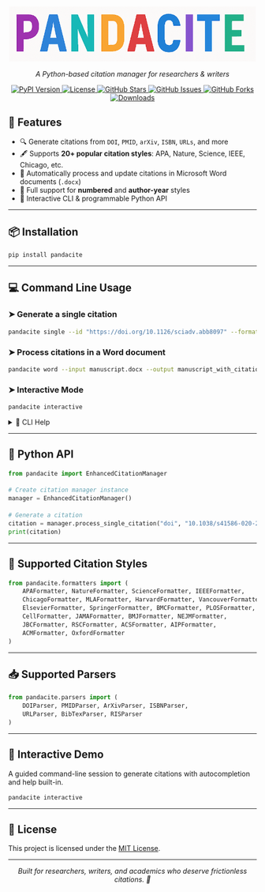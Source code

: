<div align="center">
    <img src="https://raw.githubusercontent.com/pritampanda15/pandacite/main/logo/pandacite.png" width="500" alt="PandaCite Logo" />
  <p><em>A Python-based citation manager for researchers & writers </em></p>

  <!-- Badges -->
<p align="center">
  <a href="https://pypi.org/project/pandacite/">
    <img src="https://img.shields.io/pypi/v/pandacite.svg" alt="PyPI Version">
  </a>
  <a href="https://github.com/pritampanda15/PandaCite/blob/main/LICENSE">
    <img src="https://img.shields.io/github/license/pritampanda15/PandaCite" alt="License">
  </a>
  <a href="https://github.com/pritampanda15/PandaCite/stargazers">
    <img src="https://img.shields.io/github/stars/pritampanda15/PandaCite?style=social" alt="GitHub Stars">
  </a>
  <a href="https://github.com/pritampanda15/PandaCite/issues">
    <img src="https://img.shields.io/github/issues/pritampanda15/PandaCite" alt="GitHub Issues">
  </a>
  <a href="https://github.com/pritampanda15/PandaCite/network/members">
    <img src="https://img.shields.io/github/forks/pritampanda15/PandaCite?style=social" alt="GitHub Forks">
  </a>
  <a href="https://pepy.tech/project/pandacite">
    <img src="https://static.pepy.tech/badge/pandacite" alt="Downloads">
  </a>
</p>
</div>

## 🚀 Features

- 🔍 Generate citations from `DOI`, `PMID`, `arXiv`, `ISBN`, `URLs`, and more
- 🖋 Supports **20+ popular citation styles**: APA, Nature, Science, IEEE, Chicago, etc.
- 📄 Automatically process and update citations in Microsoft Word documents (`.docx`)
- 🔢 Full support for **numbered** and **author-year** styles
- 🧠 Interactive CLI & programmable Python API

---

## 📦 Installation

```bash
pip install pandacite
````

---

## 💻 Command Line Usage

### ➤ Generate a single citation

```bash
pandacite single --id "https://doi.org/10.1126/sciadv.abb8097" --format nature
```

### ➤ Process citations in a Word document

```bash
pandacite word --input manuscript.docx --output manuscript_with_citations.docx --format ieee
```

### ➤ Interactive Mode

```bash
pandacite interactive
```

<details>
<summary>📘 CLI Help</summary>

```bash
usage: pandacite [-h] {single,batch,word,interactive} ...

positional arguments:
  {single,batch,word,interactive}
    single        Generate a single citation
    batch         Process multiple citations
    word          Process Word documents
    interactive   Run in interactive mode

optional arguments:
  -h, --help      Show this help message and exit
```

</details>

---

## 🧬 Python API

```python
from pandacite import EnhancedCitationManager

# Create citation manager instance
manager = EnhancedCitationManager()

# Generate a citation
citation = manager.process_single_citation("doi", "10.1038/s41586-020-2649-2", "nature")
print(citation)
```

---

## 🎨 Supported Citation Styles

```python
from pandacite.formatters import (
    APAFormatter, NatureFormatter, ScienceFormatter, IEEEFormatter, 
    ChicagoFormatter, MLAFormatter, HarvardFormatter, VancouverFormatter,
    ElsevierFormatter, SpringerFormatter, BMCFormatter, PLOSFormatter, 
    CellFormatter, JAMAFormatter, BMJFormatter, NEJMFormatter, 
    JBCFormatter, RSCFormatter, ACSFormatter, AIPFormatter, 
    ACMFormatter, OxfordFormatter
)
```

---

## 📥 Supported Parsers

```python
from pandacite.parsers import (
    DOIParser, PMIDParser, ArXivParser, ISBNParser, 
    URLParser, BibTexParser, RISParser
)
```

---

## 🧠 Interactive Demo

A guided command-line session to generate citations with autocompletion and help built-in.

```bash
pandacite interactive
```

---

## 📄 License

This project is licensed under the [MIT License](LICENSE).

---

<div align="center">
  <em>Built for researchers, writers, and academics who deserve frictionless citations. 🐼</em>
</div>

